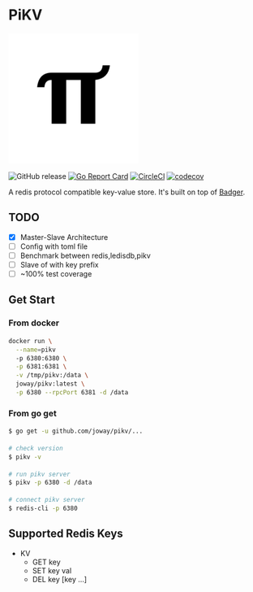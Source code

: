 # PiKV

<img width="256px" src="logo.png" alt="logo">

![GitHub release](https://img.shields.io/github/tag/joway/pikv.svg?label=release)
[![Go Report Card](https://goreportcard.com/badge/github.com/joway/pikv)](https://goreportcard.com/report/github.com/joway/pikv)
[![CircleCI](https://circleci.com/gh/joway/pikv.svg?style=shield)](https://circleci.com/gh/joway/imagic)
[![codecov](https://codecov.io/gh/joway/pikv/branch/master/graph/badge.svg)](https://codecov.io/gh/joway/pikv)

A redis protocol compatible key-value store. It's built on top of [Badger](https://github.com/dgraph-io/badger).

## TODO

- [x] Master-Slave Architecture
- [ ] Config with toml file
- [ ] Benchmark between redis,ledisdb,pikv
- [ ] Slave of with key prefix
- [ ] ~100% test coverage

## Get Start

### From docker

```bash
docker run \
  --name=pikv
  -p 6380:6380 \
  -p 6381:6381 \
  -v /tmp/pikv:/data \
  joway/pikv:latest \
  -p 6380 --rpcPort 6381 -d /data
```

### From go get

```bash
$ go get -u github.com/joway/pikv/...

# check version
$ pikv -v

# run pikv server
$ pikv -p 6380 -d /data

# connect pikv server
$ redis-cli -p 6380
```

## Supported Redis Keys

- KV
  - GET key  
  - SET key val  
  - DEL key [key ...]
